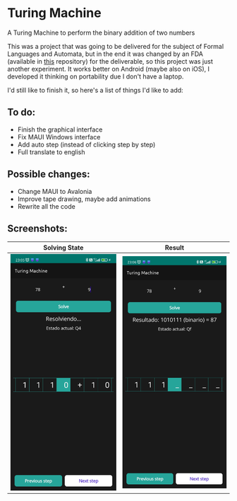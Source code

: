 # Turing Machine
A Turing Machine to perform the binary addition of two numbers

This was a project that was going to be delivered for the subject of Formal
Languages and Automata, but in the end it was changed by an FDA (available in
<a href="https://github.com/EdgarsFeic96/ProyectoLFyA">this</a> repository)
for the deliverable, so this project was just another experiment.
It works better on Android (maybe also on iOS), I developed it thinking on
portability due I don't have a laptop.

I'd still like to finish it, so here's a list of things I'd like to add:

## To do:
- Finish the graphical interface
- Fix MAUI Windows interface
- Add auto step (instead of clicking step by step)
- Full translate to english

## Possible changes:
- Change MAUI to Avalonia
- Improve tape drawing, maybe add animations
- Rewrite all the code

## Screenshots:

| Solving State                                            | Result                                                   |
|----------------------------------------------------------|----------------------------------------------------------|
| <img src="screenshots/solving_state.jpg" alt="drawing"/> | <img src="screenshots/solved_result.jpg" alt="drawing"/> |
